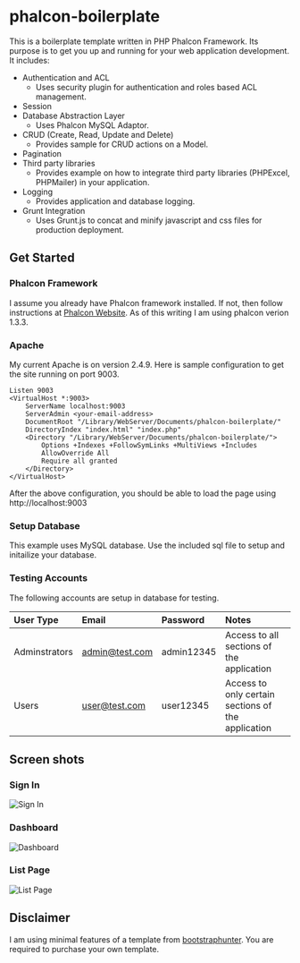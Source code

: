 # phalcon-boilerplate
This is a boilerplate template written in PHP Phalcon Framework. Its purpose is to get you up and running for your web application development. It includes:

* Authentication and ACL
    * Uses security plugin for authentication and roles based ACL management.
* Session
* Database Abstraction Layer
    * Uses Phalcon MySQL Adaptor.
* CRUD (Create, Read, Update and Delete)
    * Provides sample for CRUD actions on a Model.
* Pagination
* Third party libraries
    * Provides example on how to integrate third party libraries (PHPExcel, PHPMailer) in your application.
* Logging
    * Provides application and database logging.
* Grunt Integration
    * Uses Grunt.js to concat and minify javascript and css files for production deployment.

## Get Started
### Phalcon Framework
I assume you already have Phalcon framework installed. If not, then follow instructions at [Phalcon Website](http://phalconphp.com). As of this writing I am using phalcon verion 1.3.3.

### Apache
My current Apache is on version 2.4.9. Here is sample configuration to get the site running on port 9003.

    Listen 9003
    <VirtualHost *:9003>
        ServerName localhost:9003
        ServerAdmin <your-email-address>
        DocumentRoot "/Library/WebServer/Documents/phalcon-boilerplate/"
        DirectoryIndex "index.html" "index.php"
        <Directory "/Library/WebServer/Documents/phalcon-boilerplate/">
            Options +Indexes +FollowSymLinks +MultiViews +Includes
            AllowOverride All
            Require all granted
        </Directory>
    </VirtualHost>

After the above configuration, you should be able to load the page using http://localhost:9003

### Setup Database
This example uses MySQL database. Use the included sql file to setup and initailize your database.

### Testing Accounts

The following accounts are setup in database for testing.

| User Type | Email | Password | Notes |
| :-------- | :---- | :------- | :---- |
| Adminstrators | admin@test.com | admin12345 | Access to all sections of the application |
| Users | user@test.com | user12345 | Access to only certain sections of the application |

## Screen shots

### Sign In
![Sign In](https://raw.github.com/enajeeb/phalcon-boilerplate/master/public/img/app/screenshot-login-page.png)

### Dashboard
![Dashboard](https://raw.github.com/enajeeb/phalcon-boilerplate/master/public/img/app/screenshot-dashboard.png)

### List Page
![List Page](https://raw.github.com/enajeeb/phalcon-boilerplate/master/public/img/app/screenshot-list-page.png)

## Disclaimer
I am using minimal features of a template from [bootstraphunter](https://bootstraphunter.com). You are required to purchase your own template.
